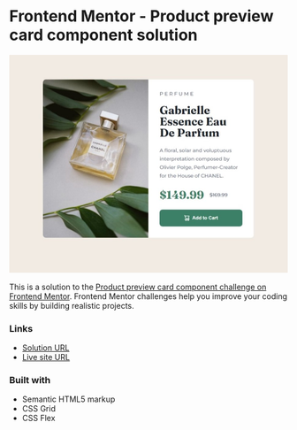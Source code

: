 # Frontend Mentor - Product preview card component solution

![](./screenshot.jpeg)

This is a solution to the [Product preview card component challenge on Frontend Mentor](https://www.frontendmentor.io/challenges/product-preview-card-component-GO7UmttRfa). Frontend Mentor challenges help you improve your coding skills by building realistic projects.

### Links

- [Solution URL]()
- [Live site URL]()

### Built with

- Semantic HTML5 markup
- CSS Grid
- CSS Flex
